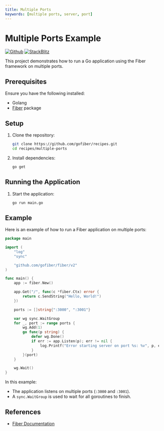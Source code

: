 ```yaml
---
title: Multiple Ports
keywords: [multiple ports, server, port]
---
```


# Multiple Ports Example

[![Github](https://img.shields.io/static/v1?label=&message=Github&color=2ea44f&style=for-the-badge&logo=github)](https://github.com/gofiber/recipes/tree/master/multiple-ports) [![StackBlitz](https://img.shields.io/static/v1?label=&message=StackBlitz&color=2ea44f&style=for-the-badge&logo=StackBlitz)](https://stackblitz.com/github/gofiber/recipes/tree/master/multiple-ports)

This project demonstrates how to run a Go application using the Fiber framework on multiple ports.

## Prerequisites

Ensure you have the following installed:

- Golang
- [Fiber](https://github.com/gofiber/fiber) package

## Setup

1. Clone the repository:
    ```sh
    git clone https://github.com/gofiber/recipes.git
    cd recipes/multiple-ports
    ```

2. Install dependencies:
    ```sh
    go get
    ```

## Running the Application

1. Start the application:
    ```sh
    go run main.go
    ```

## Example

Here is an example of how to run a Fiber application on multiple ports:

```go
package main

import (
    "log"
    "sync"

    "github.com/gofiber/fiber/v2"
)

func main() {
    app := fiber.New()

    app.Get("/", func(c *fiber.Ctx) error {
        return c.SendString("Hello, World!")
    })

    ports := []string{":3000", ":3001"}

    var wg sync.WaitGroup
    for _, port := range ports {
        wg.Add(1)
        go func(p string) {
            defer wg.Done()
            if err := app.Listen(p); err != nil {
                log.Printf("Error starting server on port %s: %v", p, err)
            }
        }(port)
    }

    wg.Wait()
}
```

In this example:
- The application listens on multiple ports (`:3000` and `:3001`).
- A `sync.WaitGroup` is used to wait for all goroutines to finish.

## References

- [Fiber Documentation](https://docs.gofiber.io)
